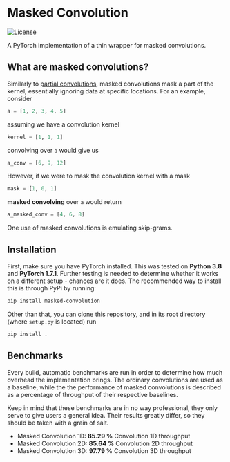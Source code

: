 # Masked Convolution

[![License](https://img.shields.io/badge/License-Apache%202.0-blue.svg)](https://opensource.org/licenses/Apache-2.0)

A PyTorch implementation of a thin wrapper for masked convolutions.


## What are masked convolutions?

Similarly to [partial convolutions](https://github.com/NVIDIA/partialconv), masked convolutions mask a part of the kernel, essentially ignoring data at specific locations. For an example, consider

```python
a = [1, 2, 3, 4, 5]
```

assuming we have a convolution kernel

```python
kernel = [1, 1, 1]
```

convolving over `a` would give us

```python
a_conv = [6, 9, 12]
```

However, if we were to mask the convolution kernel with a mask

```python
mask = [1, 0, 1]
```

**masked convolving** over `a` would return

```python
a_masked_conv = [4, 6, 8]
```

One use of masked convolutions is emulating skip-grams.


## Installation

First, make sure you have PyTorch installed. This was tested on **Python 3.8** and **PyTorch 1.7.1**. Further testing is needed to determine whether it works on a different setup - chances are it does. The recommended way to install this is through PyPi by running:

```bash
pip install masked-convolution
```

Other than that, you can clone this repository, and in its root directory (where `setup.py` is located) run

```bash
pip install .
```

## Benchmarks

Every build, automatic benchmarks are run in order to determine how much overhead the implementation brings. The ordinary convolutions are used as a baseline, while the the performance of masked convolutions is described as a percentage of throughput of their respective baselines.

Keep in mind that these benchmarks are in no way professional, they only serve to give users a general idea. Their results greatly differ, so they should be taken with a grain of salt.

- Masked Convolution 1D: **85.29 %** Convolution 1D throughput
- Masked Convolution 2D: **85.64 %** Convolution 2D throughput
- Masked Convolution 3D: **97.79 %** Convolution 3D throughput


